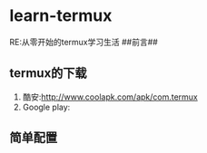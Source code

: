 # learn-termux
RE:从零开始的termux学习生活
##前言##

## termux的下载 ##
1. 酷安:http://www.coolapk.com/apk/com.termux
2. Google play:

## 简单配置 ##
